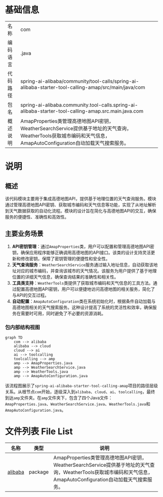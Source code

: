 # 基础信息

|      |      |
|------|------|
| 名称 | com |
| 编码语言 | .java |
| 代码路径 | spring-ai-alibaba/community/tool-calls/spring-ai-alibaba-starter-tool-calling-amap/src/main/java/com |
| 包名 | spring-ai-alibaba.community.tool-calls.spring-ai-alibaba-starter-tool-calling-amap.src.main.java.com |
| 概述说明 | AmapProperties类管理高德地图API密钥，WeatherSearchService提供基于地址的天气查询，WeatherTools获取城市编码和天气信息，AmapAutoConfiguration自动加载天气搜索服务。 |

# 说明

## 概述
该代码模块主要用于集成高德地图API，提供基于地理位置的天气查询服务。模块通过管理高德地图API密钥、获取城市编码和天气信息等功能，实现了从地址解析到天气数据获取的自动化流程。模块的设计旨在简化与高德地图API的交互，确保服务的便捷性、准确性和高效性。

## 主要业务场景
1. **API密钥管理**：通过`AmapProperties`类，用户可以配置和管理高德地图API密钥，确保应用程序能够正确调用高德地图的API接口。该类的设计支持灵活更新和修改密钥，保障了密钥管理的便捷性和安全性。
2. **天气查询服务**：`WeatherSearchService`服务通过输入地址信息，自动获取该地址对应的城市编码，并查询该城市的天气情况。该服务为用户提供了基于地理位置的详细天气信息，确保查询结果的准确性和相关性。
3. **工具类支持**：`WeatherTools`类提供了获取城市编码和天气信息的工具方法。通过配置高德地图API密钥，用户可以便捷地访问高德地图的相关服务，简化了与API的交互过程。
4. **自动配置**：`AmapAutoConfiguration`类在系统初始化时，根据条件自动加载与高德地图相关的天气搜索服务。这种设计提高了系统的灵活性和效率，确保服务在需要时可用，同时避免了不必要的资源消耗。


### 包内部结构视图

```mermaid
graph TD
    com --> alibaba
    alibaba --> cloud
    cloud --> ai
    ai --> toolcalling
    toolcalling --> amp
    amp --> AmapProperties.java
    amp --> WeatherSearchService.java
    amp --> WeatherTools.java
    amp --> AmapAutoConfiguration.java
```

该流程图展示了`spring-ai-alibaba-starter-tool-calling-amap`项目的路径层级关系。从根节点`com`开始，逐级深入到`alibaba`、`cloud`、`ai`、`toolcalling`，最终到达`amp`文件夹。在`amp`文件夹下，包含了四个Java文件：`AmapProperties.java`、`WeatherSearchService.java`、`WeatherTools.java`和`AmapAutoConfiguration.java`。

# 文件列表 File List

| 名称   | 类型  | 说明 |
|-------|------|-------------|
| [alibaba](alibaba/_module.md) | package | AmapProperties类管理高德地图API密钥，WeatherSearchService提供基于地址的天气查询，WeatherTools获取城市编码和天气信息，AmapAutoConfiguration自动加载天气搜索服务。 |


